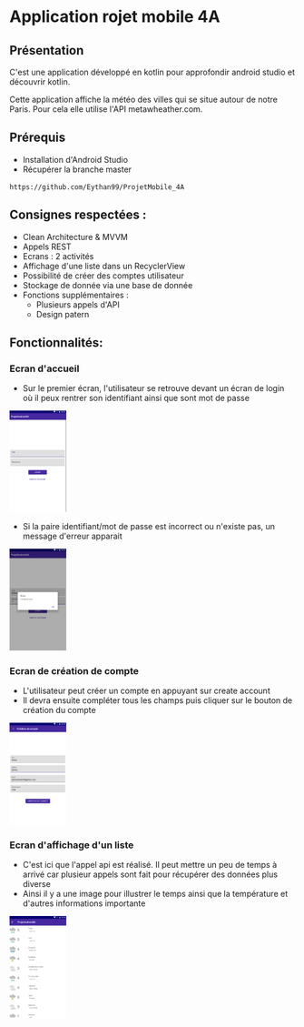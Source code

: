 # Application rojet mobile 4A

## Présentation

C'est une application développé en kotlin pour approfondir android studio et découvrir kotlin.

Cette application affiche la météo des villes qui se situe autour de notre Paris. Pour cela elle utilise l'API metawheather.com.

## Prérequis


- Installation d'Android Studio
- Récupérer la branche master<br/>


````
https://github.com/Eythan99/ProjetMobile_4A
````

## Consignes respectées : 

- Clean Architecture & MVVM
- Appels REST
- Ecrans : 2 activités
- Affichage d'une liste dans un RecyclerView
- Possibilité de créer des comptes utilisateur
- Stockage de donnée via une base de donnée
- Fonctions supplémentaires :
  - Plusieurs appels d'API
  - Design patern


## Fonctionnalités: 

### Ecran d'accueil 

- Sur le premier écran, l'utilisateur se retrouve devant un écran de login où il peux rentrer son identifiant ainsi que sont mot de passe

<img src="Image/Accueil.png" width= 100>

- Si la paire identifiant/mot de passe est incorrect ou n'existe pas, un message d'erreur apparait

<img src="Image/Erreur.png" width= 100>

### Ecran de création de compte

- L'utilisateur peut créer un compte en appuyant sur create account
- Il devra ensuite compléter tous les champs puis cliquer sur le bouton de création du compte

<img src="Image/Compte.png" width= 100>

### Ecran d'affichage d'un liste

- C'est ici que l'appel api est réalisé. Il peut mettre un peu de temps à arrivé car plusieur appels sont fait pour récupérer des données plus diverse
- Ainsi il y a une image pour illustrer le temps ainsi que la température et d'autres informations importante

<img src="Image/Liste.png" width= 100>
